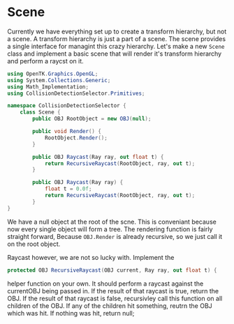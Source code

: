 # Scene

Currently we have everything set up to create a transform hierarchy, but not a scene. A transform hierarchy is just a part of a scene. The scene provides a single interface for managint this crazy hierarchy. Let's make a new ```Scene``` class and implement a basic scene that will render it's transform hierarchy and perform a raycst on it.

```cs
using OpenTK.Graphics.OpenGL;
using System.Collections.Generic;
using Math_Implementation;
using CollisionDetectionSelector.Primitives;

namespace CollisionDetectionSelector {
    class Scene {
        public OBJ RootObject = new OBJ(null);

        public void Render() {
            RootObject.Render();
        }

        public OBJ Raycast(Ray ray, out float t) {
            return RecursiveRaycast(RootObject, ray, out t);
        }

        public OBJ Raycast(Ray ray) {
            float t = 0.0f;
            return RecursiveRaycast(RootObject, ray, out t);
        }
}
```

We have a null object at the root of the scne. This is conveniant because now every single object will form a tree. The rendering function is fairly straight forward,  Because ```OBJ.Render``` is already recursive, so we just call it on the root object.

Raycast however, we are not so lucky with. Implement the 

```cs
protected OBJ RecursiveRaycast(OBJ current, Ray ray, out float t) {
 ```
 
 helper function on your own. It should perform a raycast against the currentOBJ being passed in. If the result of that raycast is true, return the OBJ. If the result of that raycast is false, recursivley call this function on all children of the OBJ. If any of the children hit something, reutrn the OBJ which was hit. If nothing was hit, return null;